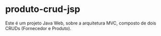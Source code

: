 # produto-crud-jsp
Este é um projeto Java Web, sobre a arquitetura MVC, composto de dois CRUDs (Fornecedor e Produto).
